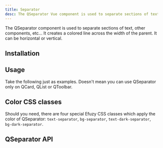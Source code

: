 ```yaml
---
title: Separator
desc: The QSeparator Vue component is used to separate sections of text or other components or elements. It creates a colored line across the width of the parent. It can be horizontal or vertical.
---
```


The QSeparator component is used to separate sections of text, other components, etc... It creates a colored line across the width of the parent. It can be horizontal or vertical.

## Installation
<doc-installation components="QSeparator" />

## Usage
Take the following just as examples. Doesn't mean you can use QSeparator only on QCard, QList or QToolbar.

<doc-example title="Horizontal" file="QSeparator/Horizontal" />

<doc-example title="Horizontal with inset" file="QSeparator/HorizontalWithInset" />

<doc-example title="Vertical" file="QSeparator/Vertical" />

<doc-example title="Custom colored" file="QSeparator/Colored" />

## Color CSS classes
Should you need, there are four special Efuzy CSS classes which apply the color of QSeparator: `text-separator`, `bg-separator`, `text-dark-separator`, `bg-dark-separator`.

## QSeparator API
<doc-api file="QSeparator" />
